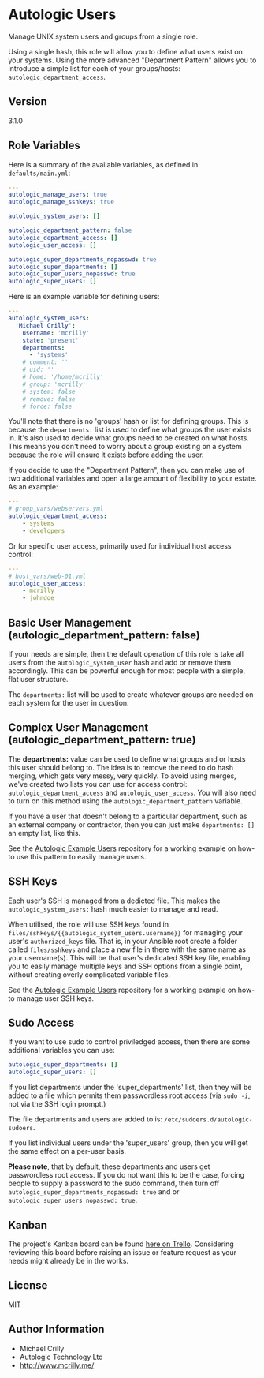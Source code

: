 # Autologic Users

Manage UNIX system users and groups from a single role.

Using a single hash, this role will allow you to define what users exist on your systems. Using the more advanced "Department Pattern" allows you to introduce a simple list for each of your groups/hosts: ```autologic_department_access```.

## Version

3.1.0

## Role Variables

Here is a summary of the available variables, as defined in ```defaults/main.yml```:

```yaml
---
autologic_manage_users: true
autologic_manage_sshkeys: true

autologic_system_users: []

autologic_department_pattern: false
autologic_department_access: []
autologic_user_access: []

autologic_super_departments_nopasswd: true
autologic_super_departments: []
autologic_super_users_nopasswd: true
autologic_super_users: []
```

Here is an example variable for defining users:

```yaml
---
autologic_system_users:
  'Michael Crilly':
    username: 'mcrilly'
    state: 'present'
    departments:
      - 'systems'
    # comment: ''
    # uid: ''
    # home: '/home/mcrilly'
    # group: 'mcrilly'
    # system: false
    # remove: false
    # force: false
```

You'll note that there is no 'groups' hash or list for defining groups. This is because the ```departments:``` list is used to define what groups the user exists in. It's also used to decide what groups need to be created on what hosts. This means you don't need to worry about a group existing on a system because the role will ensure it exists before adding the user.

If you decide to use the "Department Pattern", then you can make use of two additional variables and open a large amount of flexibility to your estate. As an example:

```yaml
---
# group_vars/webservers.yml
autologic_department_access:
    - systems
    - developers
```

Or for specific user access, primarily used for individual host access control:

```yaml
---
# host_vars/web-01.yml
autologic_user_access:
    - mcrilly
    - johndoe
```

## Basic User Management (autologic_department_pattern: false)
If your needs are simple, then the default operation of this role is take all users from the ```autologic_system_user``` hash and add or remove them accordingly. This can be powerful enough for most people with a simple, flat user structure.

The ```departments:``` list will be used to create whatever groups are needed on each system for the user in question.

## Complex User Management (autologic_department_pattern: true)
The **departments:** value can be used to define what groups and or hosts this user should belong to. The idea is to remove the need to do hash merging, which gets very messy, very quickly. To avoid using merges, we've created two lists you can use for access control: ```autologic_department_access``` and ```autologic_user_access```. You will also need to turn on this method using the ```autologic_department_pattern``` variable.

If you have a user that doesn't belong to a particular department, such as an external company or contractor, then you can just make ```departments: []``` an empty list, like this.

See the [Autologic Example Users](https://github.com/AutoLogicTechnology/example-users) repository for a working example on how-to use this pattern to easily manage users.

## SSH Keys
Each user's SSH is managed from a dedicted file. This makes the ```autologic_system_users:``` hash much easier to manage and read.

When utilised, the role will use SSH keys found in ```files/sshkeys/{{autologic_system_users.username}}``` for managing your user's ```authorized_keys``` file. That is, in your Ansible root create a folder called ```files/sshkeys``` and place a new file in there with the same name as your username(s). This will be that user's dedicated SSH key file, enabling you to easily manage multiple keys and SSH options from a single point, without creating overly complicated variable files.

See the [Autologic Example Users](https://github.com/AutoLogicTechnology/example-users) repository for a working example on how-to manage user SSH keys.

## Sudo Access
If you want to use sudo to control priviledged access, then there are some additional variables you can use:

```yaml
autologic_super_departments: []
autologic_super_users: []
```

If you list departments under the 'super_departments' list, then they will be added to a file which permits them passwordless root access (via ```sudo -i```, not via the SSH login prompt.)

The file departments and users are added to is: ```/etc/sudoers.d/autologic-sudoers```.

If you list individual users under the 'super_users' group, then you will get the same effect on a per-user basis.

**Please note**, that by default, these departments and users get passwordless root access. If you do not want this to be the case, forcing people to supply a password to the sudo command, then turn off ```autologic_super_departments_nopasswd: true``` and or ```autologic_super_users_nopasswd: true```.

## Kanban

The project's Kanban board can be found [here on Trello](https://trello.com/b/VE5PMaUc). Considering reviewing this board before raising an issue or feature request as your needs might already be in the works.

## License

MIT

## Author Information

- Michael Crilly
- Autologic Technology Ltd
- http://www.mcrilly.me/
